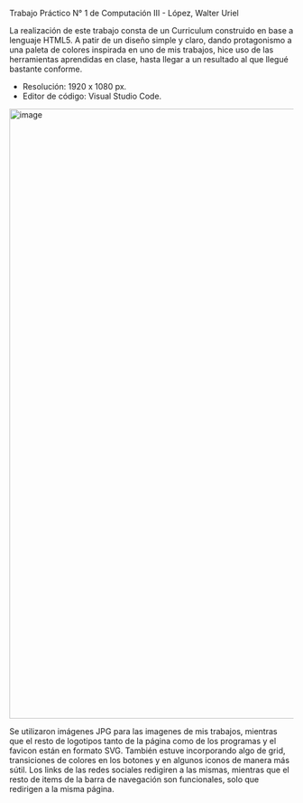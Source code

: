 Trabajo Práctico N° 1 de Computación III - López, Walter Uriel

La realización de este trabajo consta de un Curriculum construido en base a lenguaje HTML5. A patir de un diseño simple y claro, dando protagonismo a una paleta de colores inspirada en uno de mis trabajos, hice uso de las herramientas aprendidas en clase, hasta llegar a un resultado al que llegué bastante conforme.

  - Resolución: 1920 x 1080 px.
  - Editor de código: Visual Studio Code.

<img width="1919" height="1079" alt="image" src="https://github.com/user-attachments/assets/586e9ccd-8622-4dc0-ac55-a5e82d8c77e5" />

Se utilizaron imágenes JPG para las imagenes de mis trabajos, mientras que el resto de logotipos tanto de la página como de los programas y el favicon están en formato SVG. También estuve incorporando algo de grid, transiciones de colores en los botones y en algunos iconos de manera más sútil. Los links de las redes sociales redigiren a las mismas, mientras que el resto de items de la barra de navegación son funcionales, solo que redirigen a la misma página.
